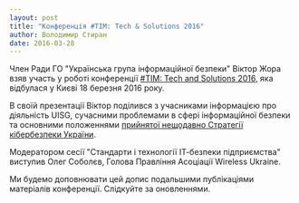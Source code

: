 ```yaml
---
layout: post
title: "Конференція #TIM: Tech & Solutions 2016"
author: Володимир Стиран
date: 2016-03-28
---
```

Член Ради ГО "Українська група інформаційної безпеки" Віктор Жора взяв участь у роботі конференції [#TIM: Tech and Solutions 2016](http://timint.net/techsolutions2016.html), яка відбулася у Києві 18 березня 2016 року.

В своїй презентації Віктор поділився з учасниками інформацією про діяльність UISG, сучасними проблемами в сфері інформаційної безпеки та основними положеннями [прийнятої нещодавно Стратегії кібербезпеки України](/2016-03-24-cybersecurity-strategy/).

Модератором сесії "Стандарти і технології ІТ-безпеки підприємства" виступив Олег Соболєв, Голова Правління Асоціації Wireless Ukraine.

Ми будемо доповнювати цей допис подальшими публікаціями матеріалів конференції. Слідкуйте за оновленнями.

